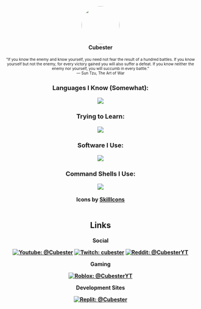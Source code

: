 <p align="center">
  <img width="100" style="border-radius: 50%" src="https://images.weserv.nl/?url=avatars.githubusercontent.com/u/78769806?v=4v=4&h=300&w=300&fit=cover&mask=circle&maxage=7d">
  <br>
  <b>Cubester</b>
  <br>
  <br>
  <span style="font-size:10px;!important">“If you know the enemy and know yourself, you need not fear the result of a hundred battles. If you know yourself but not the enemy, for every victory gained you will also suffer a defeat. If you know neither the enemy nor yourself, you will succumb in every battle.”</span> 
  <br>
  <span style="font-size:10px;!important"> ― Sun Tzu, The Art of War</span>
</p>

<div align="center">
  <h3>Languages I Know (Somewhat):</h3>
  <img src="https://skillicons.dev/icons?i=js,python,lua">
  <h3>Trying to Learn:</h3>
  <img src="https://skillicons.dev/icons?i=html,css,markdown,java,cs">
  <h3>Software I Use:</h3>
  <img src="https://skillicons.dev/icons?i=vscode,git,nodejs,blender">
  <h3>Command Shells I Use:</h3>
  <img src="https://skillicons.dev/icons?i=powershell,bash">
  <br/>
  <br/>
  <b>Icons by <a href="https://skillicons.dev">SkillIcons</a></b>
</div>
<br>

<div align="center">

<b><h2>Links</b><h4>

Social

[![Youtube: @Cubester]][youtube] [![Twitch: cubester]][twitch] [![Reddit: @CubesterYT]][reddit]

Gaming

[![Roblox: @CubesterYT]][roblox]


Development Sites

[![Replit: @Cubester]][replit]


<!--*Split in between Variables and Main*-->


[Youtube: @Cubester]: https://img.shields.io/badge/-@Cubester-ff0000?logo=youtube&logoColor=white&style=flat-square
[Twitch: cubester]: https://img.shields.io/badge/-cubester-6c2498?logo=twitch&logoColor=white&style=flat-square
[Reddit: @CubesterYT]: https://img.shields.io/badge/-@CubesterYT-ff4300?logo=reddit&logoColor=white&style=flat-square
[Replit: @Cubester]: https://img.shields.io/badge/-@Cubester-f26201?logo=replit&logoColor=white&style=flat-square
[Roblox: @CubesterYT]: https://img.shields.io/badge/-@CubesterYT-000000?logo=roblox&logoColor=white&style=flat-square


[youtube]: https://youtube.com/@Cubester
[twitch]: https://twitch.tv/cubester
[reddit]: https://www.reddit.com/user/CubesterYT
[replit]: https://replit.com/@Cubester
[roblox]: https://web.roblox.com/users/287779111/profile

<!--TODO!: Revamp in Progress-->